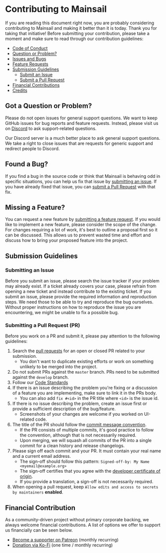 # Contributing to Mainsail

If you are reading this document right now, you are probably considering contributing to Mainsail and making it better
than it is today. Thank you for taking that initiative! Before submitting your contribution, please take a moment and
make sure to read through our contribution guidelines:

- [Code of Conduct](https://github.com/mainsail-crew/mainsail/blob/develop/.github/CODE_OF_CONDUCT.md)
- [Question or Problem?](#question)
- [Issues and Bugs](#issue)
- [Feature Requests](#feature)
- [Submission Guidelines](#submit)
  - [Submit an Issue](#submit-issue)
  - [Submit a Pull Request](#submit-pr)
- [Financial Contributions](#financial)
- [Credits](https://docs.mainsail.xyz/credits)

## <a name="question"></a> Got a Question or Problem?

Please do not open issues for general support questions. We want to keep GitHub issues for bug reports and feature
requests. Instead, please visit us on [Discord](https://discord.gg/mainsail) to ask support-related questions.

Our Discord server is a much better place to ask general support questions. We take a right to close issues that are
requests for generic support and redirect people to Discord.

## <a name="issue"></a> Found a Bug?

If you find a bug in the source code or think that Mainsail is behaving odd in specific situations, you can help us fix
that issue by [submitting an issue](https://github.com/mainsail-crew/mainsail/issues/new?assignees=&labels=%E2%9A%A1+Type%3A+Bug&template=bug_report.yml).
If you have already fixed that issue, you can [submit a Pull Request](#submit-pr) with that fix.

## <a name="feature"></a> Missing a Feature?

You can request a new feature by [submitting a feature request](https://github.com/mainsail-crew/mainsail/issues/new?assignees=&labels=%F0%9F%92%A1+Type%3A+FR&template=feature_request.yml).
If you would like to implement a new feature, please consider the scope of the change. For changes requiring a lot of
work, it's best to outline a proposal first so it can be discussed. This allows us to prevent wasted time and effort and
discuss how to bring your proposed feature into the project.

## <a name="submit"></a> Submission Guidelines

### <a name="submit-issue"></a> Submitting an Issue

Before you submit an issue, please search the issue tracker if your problem may already exist. If a ticket already
covers your case, please refrain from opening a new ticket and instead contribute to the existing ticket. If you submit
an issue, please provide the required information and reproduction steps. We need those to be able to try and reproduce
the bug ourselves. Without proper instructions on how to reproduce the issue you are encountering, we might be unable to
fix a possible bug.

### <a name="submit-pr"></a> Submitting a Pull Request (PR)

Before you work on a PR and submit it, please pay attention to the following guidelines:

1. Search the [pull requests](https://github.com/mainsail-crew/mainsail/pulls) for an open or closed PR related to your submission.
   - You don't want to duplicate existing efforts or work on something unlikely to be merged into the project.
2. Do not submit PRs against the `master` branch. PRs need to be submitted against the `develop` branch.
3. Follow our [Code Standards](https://docs.mainsail.xyz/development/code-standards)
4. If there is an issue describing the problem you're fixing or a discussion of a feature you are implementing, make sure to link it in the PRs body.
   - You can also add `fix #<id>` in the PR title where `<id>` is the issue id.
5. If there is no issue describing the problem, create an issue first or provide a sufficient description of the bug/feature.
   - Screenshots of your changes are welcome if you worked on UI-related code.
6. The title of the PR should follow the [commit message convention](https://www.conventionalcommits.org/en/v1.0.0/).
   - If the PR consists of multiple commits, it's good practice to follow the convention, although that is not necessarily required.
   - Upon merging, we will squash all commits of the PR into a single commit for a clean history and release changelogs.
7. Please sign off each commit and your PR. It must contain your real name and a current email address.
   - The sign-off should follow this pattern: `Signed-off-by: My Name <myemail@example.org>`
   - The sign-off certifies that you agree with the [developer certificate of origin](https://github.com/mainsail-crew/mainsail/.github/DEVELOPER_CERTIFICATE_OF_ORIGIN.md).
   - If you provide a translation, a sign-off is not necessarily required.
8. When opening a pull request, keep `Allow edits and access to secrets by maintainers` **enabled**.

## <a name="financial"></a> Financial Contribution

As a community-driven project without primary corporate backing, we always welcome financial contributions. A list of
options we offer to support us financially can be seen below.

- [Become a supporter on Patreon](https://patreon.com/meteyou) (monthly recurring)
- [Donation via Ko-Fi](https://ko-fi.com/mainsail) (one time / monthly recurring)
